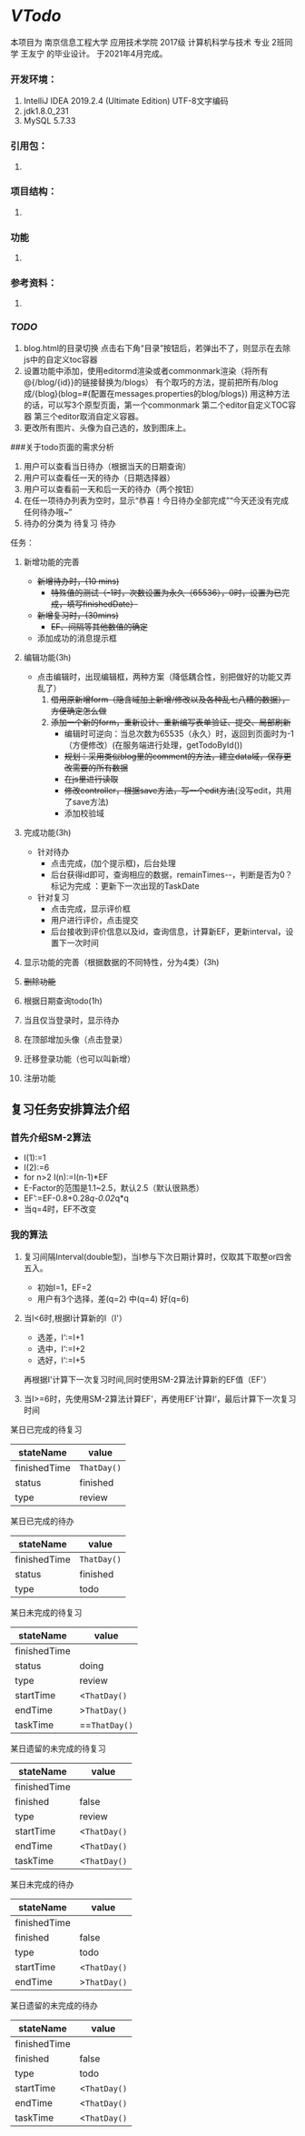 # *VTodo*
本项目为 南京信息工程大学 应用技术学院 2017级 计算机科学与技术 专业 2班同学 王友宁 的毕业设计。 于2021年4月完成。
### 开发环境：
1. IntelliJ IDEA 2019.2.4 (Ultimate Edition) UTF-8文字编码
2. jdk1.8.0_231
3. MySQL 5.7.33
### 引用包：
1. 
### 项目结构：
1. 
### 功能
1. 
### 参考资料：
1. 
### *TODO*
1. blog.html的目录切换
点击右下角“目录”按钮后，若弹出不了，则显示在去除js中的自定义toc容器
2. 设置功能中添加，使用editormd渲染或者commonmark渲染（将所有@{/blog/{id}}的链接替换为/blogs）
有个取巧的方法，提前把所有/blog成/{blog}(blog=#{配置在messages.properties的blog/blogs})
用这种方法的话，可以写3个原型页面，第一个commonmark 第二个editor自定义TOC容器 第三个editor取消自定义容器。
3. 更改所有图片、头像为自己选的，放到图床上。

###关于todo页面的需求分析
1. 用户可以查看当日待办（根据当天的日期查询）
2. 用户可以查看任一天的待办（日期选择器）
3. 用户可以查看前一天和后一天的待办（两个按钮）
4. 在任一项待办列表为空时，显示“恭喜！今日待办全部完成”“今天还没有完成任何待办哦~“
5. 待办的分类为 待复习 待办

任务：
1. 新增功能的完善
    - ~~新增待办时，(10 mins)~~
        - ~~特殊值的测试（-1时，次数设置为永久（65536），0时，设置为已完成，填写finishedDate）~~
    - ~~新增复习时，(30mins)~~
        - ~~EF、间隔等其他数值的确定~~
    - 添加成功的消息提示框
2. 编辑功能(3h)
    - 点击编辑时，出现编辑框，两种方案（降低耦合性，别把做好的功能又弄乱了）
        1. ~~借用原新增form（隐含域加上新增/修改以及各种乱七八糟的数据），方便确定怎么做~~
        2. ~~添加一个新的form，重新设计、重新编写表单验证、提交、局部刷新~~
            - 编辑时可逆向：当总次数为65535（永久）时，返回到页面时为-1（方便修改）(在服务端进行处理，getTodoById())
            - ~~规划：采用类似blog里的comment的方法，建立data域，保存更改需要的所有数据~~
            - ~~在js里进行读取~~
            - ~~修改controller，根据save方法，写一个edit方法~~(没写edit，共用了save方法)
            - 添加校验域
3. 完成功能(3h)
    - 针对待办
        - 点击完成，(加个提示框)，后台处理
        - 后台获得id即可，查询相应的数据，remainTimes--，判断是否为0？标记为完成 ：更新下一次出现的TaskDate
    - 针对复习
        - 点击完成，显示评价框
        - 用户进行评价，点击提交
        - 后台接收到评价信息以及id，查询信息，计算新EF，更新interval，设置下一次时间
4. 显示功能的完善（根据数据的不同特性，分为4类）(3h)
5. ~~删除功能~~
6. 根据日期查询todo(1h)

7. 当且仅当登录时，显示待办

8. 在顶部增加头像（点击登录）
9. 迁移登录功能（也可以叫新增）
10. 注册功能

## 复习任务安排算法介绍
### 首先介绍SM-2算法
- I(1):=1
- I(2):=6
- for n>2 I(n):=I(n-1)*EF
- E-Factor的范围是1.1~2.5，默认2.5（默认很熟悉）
- EF’:=EF-0.8+0.28*q-0.02*q*q
- 当q=4时，EF不改变
### 我的算法
1. 复习间隔Interval(double型)，当I参与下次日期计算时，仅取其下取整or四舍五入。 
   - 初始I=1，EF=2
   - 用户有3个选择，差(q=2) 中(q=4) 好(q=6)
2. 当I<6时,根据I计算新的I（I'）
   - 选差，I‘:=I+1
   - 选中，I‘:=I+2
   - 选好，I‘:=I+5
   
   再根据I'计算下一次复习时间,同时使用SM-2算法计算新的EF值（EF'）

3. 当I>=6时，先使用SM-2算法计算EF'，再使用EF’计算I‘，最后计算下一次复习时间




某日已完成的待复习

| stateName | value |
| ------- | ------ |
| finishedTime | `ThatDay()` |
| status | finished |
| type | review |

某日已完成的待办

| stateName | value |
| ------- | ------ |
| finishedTime | `ThatDay()` |
| status | finished |
| type | todo |

某日未完成的待复习

| stateName | value |
| ------- | ------ |
| finishedTime |  |
| status | doing |
| type | review |
| startTime | \<`ThatDay()` |
| endTime | \>`ThatDay()` |
| taskTime | ==`ThatDay()` |

某日遗留的未完成的待复习

| stateName | value |
| ------- | ------ |
| finishedTime |  |
| finished | false |
| type | review |
| startTime | \<`ThatDay()` |
| endTime | \<`ThatDay()` |
| taskTime | \<`ThatDay()` |

某日未完成的待办

| stateName | value |
| ------- | ------ |
| finishedTime |  |
| finished | false |
| type | todo |
| startTime | \<`ThatDay()` |
| endTime | \>`ThatDay()` |

某日遗留的未完成的待办

| stateName | value |
| ------- | ------ |
| finishedTime |  |
| finished | false |
| type | todo |
| startTime | \<`ThatDay()` |
| endTime | \<`ThatDay()` |
| taskTime | \<`ThatDay()` |
